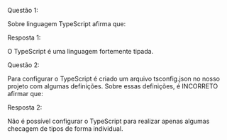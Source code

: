 Questão 1:

Sobre linguagem TypeScript afirma que:

Resposta 1:

O TypeScript é uma linguagem fortemente tipada.

Questão 2:

Para configurar o TypeScript é criado um arquivo tsconfig.json no nosso projeto com algumas definições. Sobre essas definições, é INCORRETO afirmar que:

Resposta 2:

Não é possível configurar o TypeScript para realizar apenas algumas checagem de tipos de forma individual.
